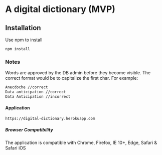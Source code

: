 # A digital dictionary (MVP)

## Installation

Use npm to install
```bash
npm install
```

### Notes

Words are approved by the DB admin before they become visible. The correct format would be to capitalize the first char. For example: 
```bash
Anecdoche //correct
Data anticipation //correct
Data Anticipation //incorrect
```
#### Application 

```bash
https://digital-dictionary.herokuapp.com
```

##### Browser Compatibility

The application is compatible with Chrome, Firefox, IE 10+, Edge, Safari & Safari iOS
